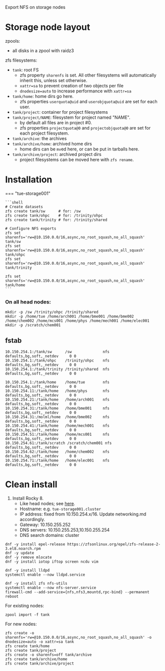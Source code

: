 Export NFS on storage nodes

# Storage node layout

zpools:

* all disks in a zpool with raidz3

zfs filesystems:

* `tank`: root FS
   * zfs property `sharenfs` is set. All other filesystems will automatically inherit this, unless set otherwise.
   * `xattr=sa` to prevent creation of two objects per file
   * `dnodesize=auto` to increase performance with `xattr=sa`
* `tank/home`: home dirs go here.
   * zfs properties `userquota@uid` and `userobjquota@uid` are set for each user.
* `tank/project`: container for project filesystems
* `tank/project/NAME`: filesystem for project named "NAME".
   * by default all files are in project #0.
   * zfs properties `projectquota@0` and `projectobjquota@0` are set for each project filesystem.
* `tank/archive`: the archives
* `tank/archive/home`: archived home dirs
   * home dirs can be `mv`ed here, or can be put in tarballs here.
* `tank/archive/project`: archived project dirs
   * project filesystems can be moved here with `zfs rename`.

# Installation

=== "tue-storage001"
    
    ```shell
    # Create datasets
    zfs create tank/sw      # for: /sw
    zfs create tank/ohpc    # for: /trinity/ohpc
    zfs create tank/trinity # for: /trinity/shared

    # Configure NFS exports
    zfs set sharenfs='rw=@10.150.0.0/16,async,no_root_squash,no_all_squash' tank/sw
    zfs set sharenfs='rw=@10.150.0.0/16,async,no_root_squash,no_all_squash' tank/ohpc
    zfs set sharenfs='rw=@10.150.0.0/16,async,no_root_squash,no_all_squash' tank/trinity

    zfs set sharenfs='rw=@10.150.0.0/16,async,no_root_squash,no_all_squash' tank/home
    ```

### On all head nodes:
```shell
mkdir -p /sw /trinity/ohpc /trinity/shared 
mkdir -p /home/tue /home/arch001 /home/bme001 /home/bme002 /home/chem002 /home/mcs001 /home/phys /home/mech001 /home/elec001
mkdir -p /scratch/chem001
```

## fstab

```
10.150.254.1:/tank/sw      /sw              nfs     defaults,bg,soft,_netdev     0 0
10.150.254.1:/tank/ohpc    /trinity/ohpc    nfs     defaults,bg,soft,_netdev     0 0
10.150.254.1:/tank/trinity /trinity/shared  nfs     defaults,bg,soft,_netdev     0 0

10.150.254.1:/tank/home    /home/tue        nfs     defaults,bg,soft,_netdev     0 0
10.150.254.11:/tank/home   /home/phys       nfs     defaults,bg,soft,_netdev     0 0
10.150.254.21:/tank/home   /home/arch001    nfs     defaults,bg,soft,_netdev     0 0
10.150.254.31:/tank/home   /home/bme001     nfs     defaults,bg,soft,_netdev     0 0
10.150.254.31:/molml/home  /home/bme002     nfs     defaults,bg,soft,_netdev     0 0
10.150.254.41:/tank/home   /home/mech001    nfs     defaults,bg,soft,_netdev     0 0
10.150.254.51:/tank/home   /home/mcs001     nfs     defaults,bg,soft,_netdev     0 0
10.150.254.61:/tank/scratch /scratch/chem001 nfs    defaults,bg,soft,_netdev     0 0
10.150.254.62:/tank/home   /home/chem002    nfs     defaults,bg,soft,_netdev     0 0
10.150.254.71:/tank/home   /home/elec001    nfs     defaults,bg,soft,_netdev     0 0
```

# Clean install

1. Install Rocky 8.
    - Like head nodes; see [here](installation.md).
    - Hostname: e.g. `tue-storage001.cluster`
    - IP address: fixed from 10.150.254.x/16.  Update networking.md accordingly.
    - Gateway: 10.150.255.252
    - DNS servers: 10.150.255.253,10.150.255.254
    - DNS search domains: cluster

```shell
dnf -y install epel-release https://zfsonlinux.org/epel/zfs-release-2-3.el8.noarch.rpm
dnf -y update
dnf -y remove mlocate
dnf -y install iotop iftop screen ncdu vim

dnf -y install lldpd
systemctl enable --now lldpd.service

dnf -y install zfs nfs-utils
systemctl enable --now nfs-server.service
firewall-cmd --add-service={nfs,nfs3,mountd,rpc-bind} --permanent
reboot
```
For existing nodes:
```shell
zpool import -f tank
```
For new nodes:
```shell
zfs create -o sharenfs='rw=@10.150.0.0/16,async,no_root_squash,no_all_squash' -o dnodesize=auto -o xattr=sa tank
zfs create tank/home
zfs create tank/project
zfs create -o sharenfs=off tank/archive
zfs create tank/archive/home
zfs create tank/archive/project
```
